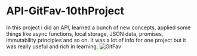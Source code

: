 # API-GitFav-10thProject
In this project i did an API, learned a bunch of new concepts, applied some things like async functions, local storage, JSON data, promises, immutability principles and so on. It was a lot of info for one project
but it was really useful and rich in learning.
![GitFav](https://github.com/vinoduarte/TimerByMyselfJs-8thProject/assets/139930713/c2d0aa4c-e6d0-488f-b931-af2ea13d5dd3)
